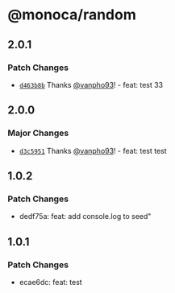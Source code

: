 # @monoca/random

## 2.0.1

### Patch Changes

- [`d463b8b`](https://github.com/tuanvu0995/changesets-demo/commit/d463b8b50d6ad21c42087266e5e85b7c6b311636) Thanks [@vanpho93](https://github.com/vanpho93)! - feat: test 33

## 2.0.0

### Major Changes

- [`d3c5951`](https://github.com/tuanvu0995/changesets-demo/commit/d3c59517e50576074f4f95e54bc9d48a9d38ba8d) Thanks [@vanpho93](https://github.com/vanpho93)! - feat: test test

## 1.0.2

### Patch Changes

- dedf75a: feat: add console.log to seed"

## 1.0.1

### Patch Changes

- ecae6dc: feat: test
